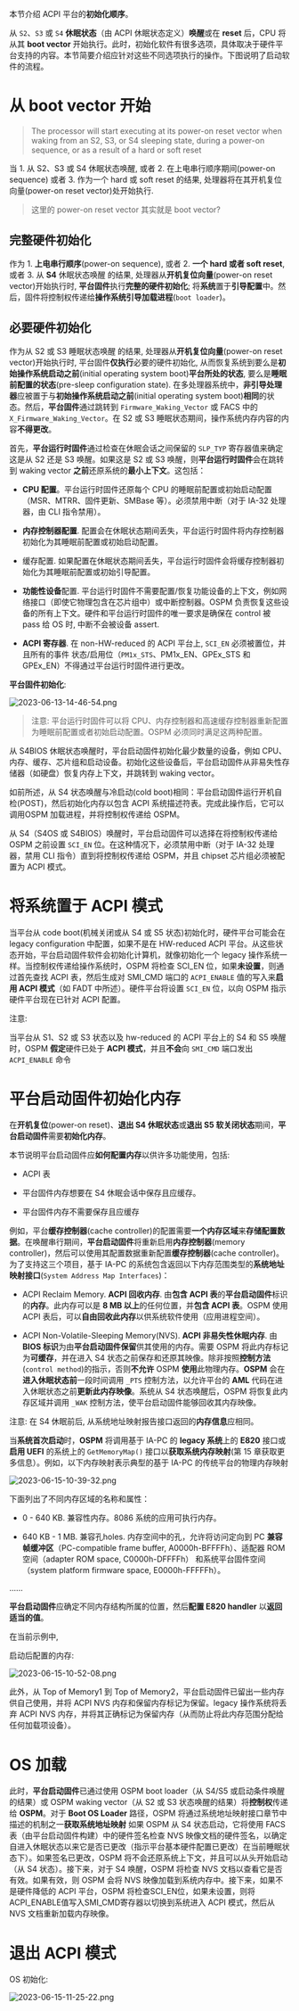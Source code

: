 
本节介绍 ACPI 平台的**初始化顺序**。

从 `S2`、`S3` 或 `S4` **休眠状态**（由 ACPI 休眠状态定义）**唤醒**或在 **reset** 后，CPU 将从其 **boot vector** 开始执行。此时，初始化软件有很多选项，具体取决于硬件平台支持的内容。本节简要介绍应针对这些不同选项执行的操作。下图说明了启动软件的流程。

# 从 boot vector 开始

> The processor will start executing at its power-on reset vector when waking from an S2, S3, or S4 sleeping state, during a power-on sequence, or as a result of a hard or soft reset

当 1. 从 S2、S3 或 S4 休眠状态唤醒, 或者 2. 在上电串行顺序期间(power-on sequence) 或者 3. 作为一个 hard 或 soft reset 的结果, 处理器将在其开机复位向量(power-on reset vector)处开始执行.

> 这里的 power-on reset vector 其实就是 boot vector?

## 完整硬件初始化

作为 1. **上电串行顺序**(power-on sequence), 或者 2. **一个 hard 或者 soft reset**, 或者 3. 从 **S4** 休眠状态唤醒 的结果, 处理器从**开机复位向量**(power-on reset vector)开始执行时, **平台固件**执行**完整的硬件初始化**; 将**系统**置于**引导配置**中。然后，固件将控制权传递给**操作系统引导加载进程**(`boot loader`)。

## 必要硬件初始化

作为从 S2 或 S3 睡眠状态唤醒 的结果, 处理器从**开机复位向量**(power-on reset vector)开始执行时, 平台固件**仅执行**必要的硬件初始化, 从而恢复系统到要么是**初始操作系统启动之前**(initial operating system boot)**平台所处的状态**, 要么是**睡眠前配置的状态**(pre-sleep configuration state). 在多处理器系统中，**非引导处理器**应被置于与**初始操作系统启动之前**(initial operating system boot)**相同**的状态。然后，**平台固件**通过跳转到 `Firmware_Waking_Vector` 或 FACS 中的 `X_Firmware_Waking_Vector`。在 S2 或 S3 睡眠状态期间，操作系统内存内容的内容**不得更改**。

首先，**平台运行时固件**通过检查在休眠会话之间保留的 `SLP_TYP` 寄存器值来确定这是从 S2 还是 S3 唤醒。如果这是 S2 或 S3 唤醒，则**平台运行时固件**会在跳转到 waking vector **之前**还原系统的**最小上下文**。这包括：

* **CPU 配置**。平台运行时固件还原每个 CPU 的睡眠前配置或初始启动配置（MSR、MTRR、固件更新、SMBase 等）。必须禁用中断（对于 IA-32 处理器，由 CLI 指令禁用）。

* **内存控制器配置**. 配置会在休眠状态期间丢失，平台运行时固件将内存控制器初始化为其睡眠前配置或初始启动配置。

* 缓存配置. 如果配置在休眠状态期间丢失，平台运行时固件会将缓存控制器初始化为其睡眠前配置或初始引导配置。

* **功能性设备**配置. 平台运行时固件不需要配置/恢复功能设备的上下文，例如网络接口（即使它物理包含在芯片组中）或中断控制器。OSPM 负责恢复这些设备的所有上下文。硬件和平台运行时固件的唯一要求是确保在 control 被 pass 给 OS 时, 中断不会被设备 assert.

* **ACPI 寄存器**. 在 non-HW-reduced 的 ACPI 平台上, `SCI_EN` 必须被置位，并且所有的事件 状态/启用位（`PM1x_STS`、PM1x_EN、GPEx_STS 和 GPEx_EN）不得通过平台运行时固件进行更改。

**平台固件初始化**:

![2023-06-13-14-46-54.png](./images/2023-06-13-14-46-54.png)

> 注意: 平台运行时固件可以将 CPU、内存控制器和高速缓存控制器重新配置为睡眠前配置或者初始启动配置。OSPM 必须同时满足这两种配置。

从 S4BIOS 休眠状态唤醒时，平台启动固件初始化最少数量的设备，例如 CPU、内存、缓存、芯片组和启动设备。初始化这些设备后，平台启动固件从非易失性存储器（如硬盘）恢复内存上下文，并跳转到 waking vector。

如前所述，从 S4 状态唤醒与冷启动(cold boot)相同：平台启动固件运行开机自检(POST)，然后初始化内存以包含 ACPI 系统描述符表。完成此操作后，它可以调用OSPM 加载进程，并将控制权传递给 OSPM。

从 S4（S4OS 或 S4BIOS）唤醒时，平台启动固件可以选择在将控制权传递给 OSPM 之前设置 `SCI_EN` 位。在这种情况下，必须禁用中断（对于 IA-32 处理器，禁用 CLI 指令）直到将控制权传递给 OSPM，并且 chipset 芯片组必须被配置为 ACPI 模式。

# 将系统置于 ACPI 模式

当平台从 code boot(机械关闭或从 S4 或 S5 状态)初始化时，硬件平台可能会在 legacy configuration 中配置，如果不是在 HW-reduced ACPI 平台。从这些状态开始，平台启动固件软件会初始化计算机，就像初始化一个 legacy 操作系统一样。当控制权传递给操作系统时，OSPM 将检查 SCI_EN 位，如果**未设置**，则通过首先查找 ACPI 表，然后生成对 SMI_CMD 端口的 `ACPI_ENABLE` 值的写入来**启用 ACPI 模式**（如 FADT 中所述）。硬件平台将设置 `SCI_EN` 位，以向 OSPM 指示硬件平台现在已针对 ACPI 配置。

注意: 

当平台从 S1、S2 或 S3 状态以及 hw-reduced 的 ACPI 平台上的 S4 和 S5 唤醒时，OSPM **假定**硬件已处于 **ACPI 模式**，并且**不会**向 `SMI_CMD` 端口发出 `ACPI_ENABLE` 命令

# 平台启动固件初始化内存

在**开机复位**(power-on reset)、**退出 S4 休眠状态**或**退出 S5 软关闭状态**期间，**平台启动固件**需要**初始化内存**。

本节说明平台启动固件应**如何配置内存**以供许多功能使用，包括:

* ACPI 表

* 平台固件内存想要在 S4 休眠会话中保存且应缓存。

* 平台固件内存不需要保存且应缓存

例如，平台**缓存控制器**(cache controller)的配置需要**一个内存区域**来**存储配置数据**。在唤醒串行期间，**平台启动固件**将重新启用**内存控制器**(memory controller)，然后可以使用其配置数据重新配置**缓存控制器**(cache controller)。为了支持这三个项目，基于 IA-PC 的系统包含返回以下内存范围类型的**系统地址映射接口**(`System Address Map Interfaces`)：

* ACPI Reclaim Memory. **ACPI 回收内存**. 由**包含 ACPI 表**的**平台启动固件**标识的**内存**。此内存可以是 **8 MB 以上**的任何位置，并**包含 ACPI 表**。OSPM 使用 ACPI 表后，可以**自由回收此内存**以供系统软件使用（应用进程空间）。

* ACPI Non-Volatile-Sleeping Memory(NVS). **ACPI 非易失性休眠内存**. 由 **BIOS 标识**为由**平台启动固件保留**供其使用的内存。需要 OSPM 将此内存标记为**可缓存**，并在进入 S4 状态之前保存和还原其映像。除非按照**控制方法**(`control method`)的指示，否则**不允许** OSPM **使用**此物理内存。**OSPM** 会在**进入休眠状态前**一段时间调用 `_PTS` 控制方法，以允许平台的 **AML** 代码在进入休眠状态之前**更新此内存映像**。系统从 S4 状态唤醒后，OSPM 将恢复此内存区域并调用 `_WAK` 控制方法，使平台启动固件能够回收其内存映像。

注意: 在 S4 休眠前后, 从系统地址映射报告接口返回的**内存信息**应相同。

当**系统首次启动**时，**OSPM** 将调用基于 IA-PC 的 **legacy 系统**上的 **E820** 接口或**启用 UEFI** 的系统上的 `GetMemoryMap()` 接口以**获取系统内存映射**(第 15 章获取更多信息）。例如，以下内存映射表示典型的基于 IA-PC 的传统平台的物理内存映射

![2023-06-15-10-39-32.png](./images/2023-06-15-10-39-32.png)

下面列出了不同内存区域的名称和属性：

* 0 - 640 KB. 兼容性内存。8086 系统的应用可执行内存。

* 640 KB - 1 MB. 兼容孔holes. 内存空间中的孔，允许将访问定向到 PC **兼容帧缓冲区**（PC-compatible frame buffer, A0000h-BFFFFh）、适配器 ROM 空间（adapter ROM space, C0000h-DFFFFh） 和系统平台固件空间（system platform firmware space, E0000h-FFFFFh）。

......

**平台启动固件**应确定不同内存结构所属的位置，然后**配置 E820 handler** 以**返回适当的值**。

在当前示例中, 

启动后配置的内存:

![2023-06-15-10-52-08.png](./images/2023-06-15-10-52-08.png)

此外，从 Top of Memory1 到 Top of Memory2，平台启动固件已留出一些内存供自己使用，并将 ACPI NVS 内存和保留内存标记为保留。legacy 操作系统将丢弃 ACPI NVS 内存，并将其正确标记为保留内存（从而防止将此内存范围分配给任何加载项设备）。




# OS 加载

此时，**平台启动固件**已通过使用 OSPM boot loader（从 S4/S5 或启动条件唤醒的结果）或 OSPM waking vector（从 S2 或 S3 状态唤醒的结果）将**控制权**传递给 **OSPM**。对于 **Boot OS Loader** 路径，OSPM 将通过系统地址映射接口章节中描述的机制之一**获取系统地址映射** 如果 OSPM 从 S4 状态启动，它将使用 FACS 表（由平台启动固件构建）中的硬件签名检查 NVS 映像文档的硬件签名，以确定自进入休眠状态以来它是否已更改（指示平台基本硬件配置已更改）在当前睡眠状态下）。如果签名已更改，OSPM 将不会还原系统上下文，并且可以从头开始启动（从 S4 状态）。接下来，对于 S4 唤醒，OSPM 将检查 NVS 文档以查看它是否有效。如果有效，则 OSPM 会将 NVS 映像加载到系统内存中。接下来，如果不是硬件降低的 ACPI 平台，OSPM 将检查SCI_EN位，如果未设置，则将ACPI_ENABLE值写入SMI_CMD寄存器以切换到系统进入 ACPI 模式，然后从 NVS 文档重新加载内存映像。



# 退出 ACPI 模式




OS 初始化:

![2023-06-15-11-25-22.png](./images/2023-06-15-11-25-22.png)

